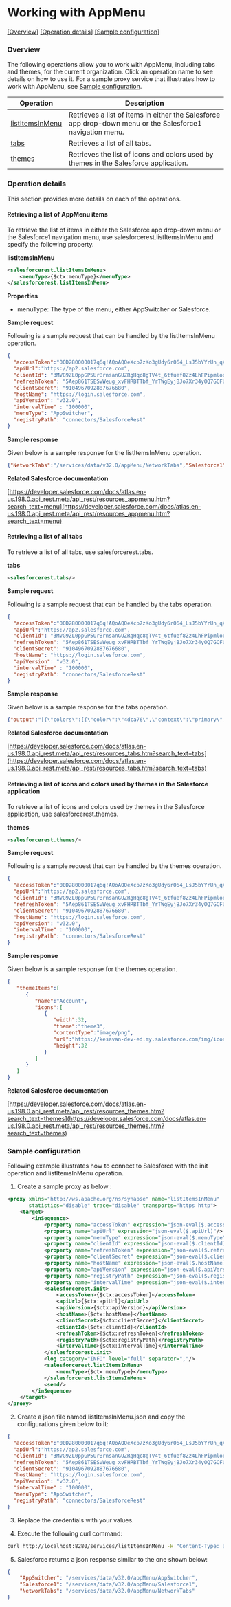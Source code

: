 # Working with AppMenu

[[Overview]](#overview)  [[Operation details]](#operation-details)  [[Sample configuration]](#sample-configuration)

### Overview 

The following operations allow you to work with AppMenu, including tabs and themes, for the current organization. Click an operation name to see details on how to use it.
For a sample proxy service that illustrates how to work with AppMenu, see [Sample configuration](#sample-configuration).

| Operation        | Description |
| ------------- |-------------|
| [listItemsInMenu](#retrieving-a-list-of-appmenu-items)    | Retrieves a list of items in either the Salesforce app drop-down menu or the Salesforce1 navigation menu. |
| [tabs](#retrieving-a-list-of-all-tabs)      | Retrieves a list of all tabs. |
| [themes](#retrieving-a-list-of-icons-and-colors-used-by-themes-in-the-salesforce-application)      | Retrieves the list of icons and colors used by themes in the Salesforce application.|

### Operation details

This section provides more details on each of the operations.

#### Retrieving a list of AppMenu items
To retrieve the list of items in either the Salesforce app drop-down menu or the Salesforce1 navigation menu, use salesforcerest.listItemsInMenu and specify the following property.

**listItemsInMenu**
```xml
<salesforcerest.listItemsInMenu>
    <menuType>{$ctx:menuType}</menuType>
</salesforcerest.listItemsInMenu>
```

**Properties**
* menuType: The type of the menu, either AppSwitcher or Salesforce.

**Sample request**

Following is a sample request that can be handled by the listItemsInMenu operation.

```json
{
  "accessToken":"00D280000017q6q!AQoAQOeXcp7zKo3gUdy6r064_LsJ5bYYrUn_qAZG9TtKFLPfUMRxiato.E162_2XAtCTZLFQTbNk2Rz6Zm_juSakFE_aaBPp",
  "apiUrl":"https://ap2.salesforce.com",
  "clientId": "3MVG9ZL0ppGP5UrBrnsanGUZRgHqc8gTV4t_6tfuef8Zz4LhFPipmlooU6GBszpplbTzVXXWjqkGHubhRip1s",
  "refreshToken": "5Aep861TSESvWeug_xvFHRBTTbf_YrTWgEyjBJo7Xr34yOQ7GCFUN5DnNPxzDIoGoWi4evqOl_lT1B9nE5dAtSb",
  "clientSecret": "9104967092887676680",
  "hostName": "https://login.salesforce.com",
  "apiVersion": "v32.0",
  "intervalTime" : "100000",
  "menuType": "AppSwitcher",
  "registryPath": "connectors/SalesforceRest"
}
```
**Sample response**

Given below is a sample response for the listItemsInMenu operation.

```json
{"NetworkTabs":"/services/data/v32.0/appMenu/NetworkTabs","Salesforce1":"/services/data/v32.0/appMenu/Salesforce1","AppSwitcher":"/services/data/v32.0/appMenu/AppSwitcher"}  
```

**Related Salesforce documentation**

[https://developer.salesforce.com/docs/atlas.en-us.198.0.api_rest.meta/api_rest/resources_appmenu.htm?search_text=menu](https://developer.salesforce.com/docs/atlas.en-us.198.0.api_rest.meta/api_rest/resources_appmenu.htm?search_text=menu)

#### Retrieving a list of all tabs

To retrieve a list of all tabs, use salesforcerest.tabs.

**tabs**
```xml
<salesforcerest.tabs/>
```

**Sample request**

Following is a sample request that can be handled by the tabs operation.

```json
{
  "accessToken":"00D280000017q6q!AQoAQOeXcp7zKo3gUdy6r064_LsJ5bYYrUn_qAZG9TtKFLPfUMRxiato.E162_2XAtCTZLFQTbNk2Rz6Zm_juSakFE_aaBPp",
  "apiUrl":"https://ap2.salesforce.com",
  "clientId": "3MVG9ZL0ppGP5UrBrnsanGUZRgHqc8gTV4t_6tfuef8Zz4LhFPipmlooU6GBszpplbTzVXXWjqkGHubhRip1s",
  "refreshToken": "5Aep861TSESvWeug_xvFHRBTTbf_YrTWgEyjBJo7Xr34yOQ7GCFUN5DnNPxzDIoGoWi4evqOl_lT1B9nE5dAtSb",
  "clientSecret": "9104967092887676680",
  "hostName": "https://login.salesforce.com",
  "apiVersion": "v32.0",
  "intervalTime" : "100000",
  "registryPath": "connectors/SalesforceRest"
}
```
**Sample response**

Given below is a sample response for the tabs operation.

```json
{"output":"[{\"colors\":[{\"color\":\"4dca76\",\"context\":\"primary\",\"theme\":\"theme4\"},{\"color\":\"319431\",\"context\":\"primary\",\"theme\":\"theme3\"}],\"custom\":true,\"iconUrl\":\"https://kesavan-dev-ed.my.salesforce.com/img/icon/form32.png\",..}
```

**Related Salesforce documentation**

[https://developer.salesforce.com/docs/atlas.en-us.198.0.api_rest.meta/api_rest/resources_tabs.htm?search_text=tabs](https://developer.salesforce.com/docs/atlas.en-us.198.0.api_rest.meta/api_rest/resources_tabs.htm?search_text=tabs)

#### Retrieving a list of icons and colors used by themes in the Salesforce application

To retrieve a list of icons and colors used by themes in the Salesforce application, use salesforcerest.themes.

**themes**
```xml
<salesforcerest.themes/>
```

**Sample request**

Following is a sample request that can be handled by the themes operation.

```json
{
  "accessToken":"00D280000017q6q!AQoAQOeXcp7zKo3gUdy6r064_LsJ5bYYrUn_qAZG9TtKFLPfUMRxiato.E162_2XAtCTZLFQTbNk2Rz6Zm_juSakFE_aaBPp",
  "apiUrl":"https://ap2.salesforce.com",
  "clientId": "3MVG9ZL0ppGP5UrBrnsanGUZRgHqc8gTV4t_6tfuef8Zz4LhFPipmlooU6GBszpplbTzVXXWjqkGHubhRip1s",
  "refreshToken": "5Aep861TSESvWeug_xvFHRBTTbf_YrTWgEyjBJo7Xr34yOQ7GCFUN5DnNPxzDIoGoWi4evqOl_lT1B9nE5dAtSb",
  "clientSecret": "9104967092887676680",
  "hostName": "https://login.salesforce.com",
  "apiVersion": "v32.0",
  "intervalTime" : "100000",
  "registryPath": "connectors/SalesforceRest"
}
```
**Sample response**

Given below is a sample response for the themes operation.

```json
{
   "themeItems":[
      {
         "name":"Account",
         "icons":[
            {
               "width":32,
               "theme":"theme3",
               "contentType":"image/png",
               "url":"https://kesavan-dev-ed.my.salesforce.com/img/icon/accounts32.png",
               "height":32
            }
         ]
      }
   ]
}
```

**Related Salesforce documentation**

[https://developer.salesforce.com/docs/atlas.en-us.198.0.api_rest.meta/api_rest/resources_themes.htm?search_text=themes](https://developer.salesforce.com/docs/atlas.en-us.198.0.api_rest.meta/api_rest/resources_themes.htm?search_text=themes)

### Sample configuration

Following example illustrates how to connect to Salesforce with the init operation and listItemsInMenu operation.

1. Create a sample proxy as below :

```xml
<proxy xmlns="http://ws.apache.org/ns/synapse" name="listItemsInMenu"
       statistics="disable" trace="disable" transports="https http">
    <target>
        <inSequence>
            <property name="accessToken" expression="json-eval($.accessToken)"/>
            <property name="apiUrl" expression="json-eval($.apiUrl)"/>
            <property name="menuType" expression="json-eval($.menuType"/>
            <property name="clientId" expression="json-eval($.clientId)"/>
            <property name="refreshToken" expression="json-eval($.refreshToken)"/>
            <property name="clientSecret" expression="json-eval($.clientSecret)"/>
            <property name="hostName" expression="json-eval($.hostName)"/>
            <property name="apiVersion" expression="json-eval($.apiVersion)"/>
            <property name="registryPath" expression="json-eval($.registryPath)"/>
            <property name="intervalTime" expression="json-eval($.intervalTime)"/>
            <salesforcerest.init>
                <accessToken>{$ctx:accessToken}</accessToken>
                <apiUrl>{$ctx:apiUrl}</apiUrl>
                <apiVersion>{$ctx:apiVersion}</apiVersion>
                <hostName>{$ctx:hostName}</hostName>
                <clientSecret>{$ctx:clientSecret}</clientSecret>
                <clientId>{$ctx:clientId}</clientId>
                <refreshToken>{$ctx:refreshToken}</refreshToken>
                <registryPath>{$ctx:registryPath}</registryPath>
                <intervalTime>{$ctx:intervalTime}</intervalTime>
            </salesforcerest.init>
            <log category="INFO" level="full" separator=","/>
            <salesforcerest.listItemsInMenu>
                <menuType>{$ctx:menuType}</menuType>
            </salesforcerest.listItemsInMenu>
            <send/>
        </inSequence>
    </target>
</proxy>
```

2. Create a json file named listItemsInMenu.json and copy the configurations given below to it:

```json
{
  "accessToken":"00D280000017q6q!AQoAQOeXcp7zKo3gUdy6r064_LsJ5bYYrUn_qAZG9TtKFLPfUMRxiato.E162_2XAtCTZLFQTbNk2Rz6Zm_juSakFE_aaBPp",
  "apiUrl":"https://ap2.salesforce.com",
  "clientId": "3MVG9ZL0ppGP5UrBrnsanGUZRgHqc8gTV4t_6tfuef8Zz4LhFPipmlooU6GBszpplbTzVXXWjqkGHubhRip1s",
  "refreshToken": "5Aep861TSESvWeug_xvFHRBTTbf_YrTWgEyjBJo7Xr34yOQ7GCFUN5DnNPxzDIoGoWi4evqOl_lT1B9nE5dAtSb",
  "clientSecret": "9104967092887676680",
  "hostName": "https://login.salesforce.com",
  "apiVersion": "v32.0",
  "intervalTime" : "100000",
  "menuType": "AppSwitcher",
  "registryPath": "connectors/SalesforceRest"
}                        
```
3. Replace the credentials with your values.

4. Execute the following curl command:

```bash
curl http://localhost:8280/services/listItemsInMenu -H "Content-Type: application/json" -d @listItemsInMenu.json
```
5. Salesforce returns a json response similar to the one shown below:
 
```json
{
    "AppSwitcher": "/services/data/v32.0/appMenu/AppSwitcher",
    "Salesforce1": "/services/data/v32.0/appMenu/Salesforce1",
    "NetworkTabs": "/services/data/v32.0/appMenu/NetworkTabs"
}
```
